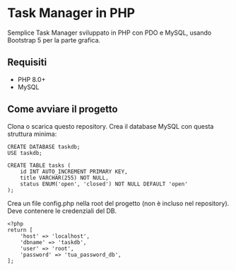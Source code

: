 # Task Manager in PHP
Semplice Task Manager sviluppato in PHP con PDO e MySQL, usando Bootstrap 5 per la parte grafica.

## Requisiti
- PHP 8.0+
- MySQL

## Come avviare il progetto
Clona o scarica questo repository. Crea il database MySQL con questa struttura minima:

```
CREATE DATABASE taskdb;
USE taskdb;

CREATE TABLE tasks (
    id INT AUTO_INCREMENT PRIMARY KEY,
    title VARCHAR(255) NOT NULL,
    status ENUM('open', 'closed') NOT NULL DEFAULT 'open'
);
```

Crea un file config.php nella root del progetto (non è incluso nel repository). Deve contenere le credenziali del DB.
```
<?php
return [
    'host' => 'localhost',
    'dbname' => 'taskdb',
    'user' => 'root',
    'password' => 'tua_password_db',
];
```

